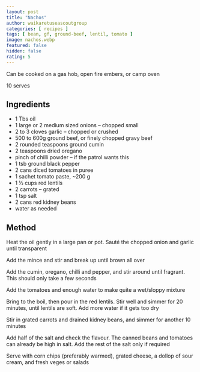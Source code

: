 ```yaml
---
layout: post
title: "Nachos"
author: waikaretuseascoutgroup 
categories: [ recipes ]
tags: [ bean, gf, ground-beef, lentil, tomato ]
image: nachos.webp
featured: false
hidden: false
rating: 5
---
```


Can be cooked on a gas hob, open fire embers, or camp oven

10 serves

## Ingredients

* 1 Tbs oil
* 1 large or 2 medium sized onions – chopped small
* 2 to 3 cloves garlic – chopped or crushed
* 500 to 600g ground beef, or finely chopped gravy beef
* 2 rounded teaspoons ground cumin
* 2 teaspoons dried oregano
* pinch of chilli powder – if the patrol wants this
* 1 tsb ground black pepper
* 2 cans diced tomatoes in puree
* 1 sachet tomato paste, ~200 g
* 1 ½ cups red lentils
* 2 carrots – grated
* 1 tsp salt
* 2 cans red kidney beans
* water as needed

## Method

Heat the oil gently in a large pan or pot.  Sauté the chopped onion and garlic until transparent

Add the mince and stir and break up until brown all over

Add the cumin, oregano, chilli and pepper, and stir around until fragrant. This should only take a few seconds

Add the tomatoes and enough water to make quite a wet/sloppy mixture

Bring to the boil, then pour in the red lentils. Stir well and simmer for 20 minutes, until lentils are soft. Add more water if it gets too dry

Stir in grated carrots and drained kidney beans, and simmer for another 10 minutes

Add half of the salt and check the flavour. The canned beans and tomatoes can already be high in salt. Add the rest of the salt only if required

Serve with corn chips (preferably warmed), grated cheese, a dollop of sour cream, and fresh veges or salads
